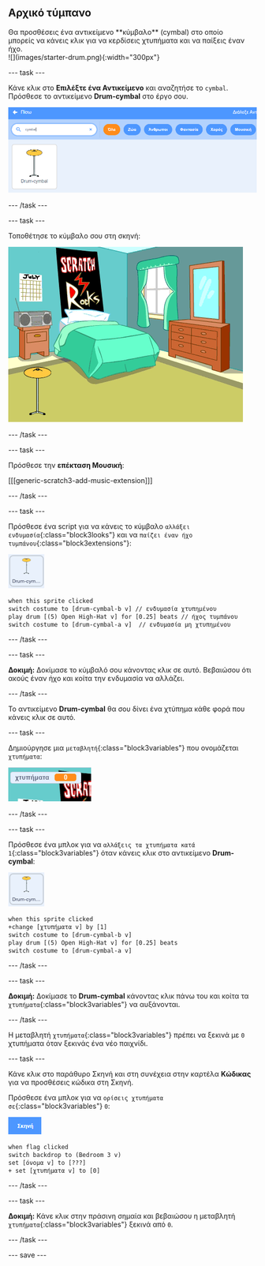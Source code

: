 ## Αρχικό τύμπανο

<div style="display: flex; flex-wrap: wrap">
<div style="flex-basis: 200px; flex-grow: 1; margin-right: 15px;">
Θα προσθέσεις ένα αντικείμενο **κύμβαλο** (cymbal) στο οποίο μπορείς να κάνεις κλικ για να κερδίσεις χτυπήματα και να παίξεις έναν ήχο.
</div>
<div>
![](images/starter-drum.png){:width="300px"}
</div>
</div>

--- task ---

Κάνε κλικ στο **Επιλέξτε ένα Αντικείμενο** και αναζητήσε το `cymbal`. Πρόσθεσε το αντικείμενο **Drum-cymbal** στο έργο σου.

![](images/cymbal-gallery.png)

--- /task ---

--- task ---

Τοποθέτησε το κύμβαλο σου στη σκηνή:

![](images/cymbal-stage.png)

--- /task ---

--- task ---

Πρόσθεσε την **επέκταση Μουσική**:

[[[generic-scratch3-add-music-extension]]]

--- /task ---

--- task ---

Πρόσθεσε ένα script για να κάνεις το κύμβαλο `αλλάξει ενδυμασία`{:class="block3looks"} και να `παίζει έναν ήχο τυμπάνου`{:class="block3extensions"}:

![](images/cymbal-icon.png)

```blocks3
when this sprite clicked
switch costume to [drum-cymbal-b v] // ενδυμασία χτυπημένου
play drum [(5) Open High-Hat v] for [0.25] beats // ήχος τυμπάνου
switch costume to [drum-cymbal-a v]  // ενδυμασία μη χτυπημένου
```

--- /task ---

--- task ---

**Δοκιμή:** Δοκίμασε το κύμβαλό σου κάνοντας κλικ σε αυτό. Βεβαιώσου ότι ακούς έναν ήχο και κοίτα την ενδυμασία να αλλάζει.

--- /task ---

Το αντικείμενο **Drum-cymbal** θα σου δίνει ένα χτύπημα κάθε φορά που κάνεις κλικ σε αυτό.

--- task ---

Δημιούργησε μια `μεταβλητή`{:class="block3variables"} που ονομάζεται `χτυπήματα`:

![](images/beats-variable.png)

--- /task ---

--- task ---

Πρόσθεσε ένα μπλοκ για να `αλλάξεις τα χτυπήματα κατά 1`{:class="block3variables"} όταν κάνεις κλικ στο αντικείμενο **Drum-cymbal**:

![](images/cymbal-icon.png)

```blocks3
when this sprite clicked
+change [χτυπήματα v] by [1]
switch costume to [drum-cymbal-b v]
play drum [(5) Open High-Hat v] for [0.25] beats 
switch costume to [drum-cymbal-a v]
```

--- /task ---

--- task ---

**Δοκιμή:** Δοκίμασε το **Drum-cymbal** κάνοντας κλικ πάνω του και κοίτα τα `χτυπήματα`{:class="block3variables"} να αυξάνονται.

--- /task ---

Η μεταβλητή `χτυπήματα`{:class="block3variables"} πρέπει να ξεκινά με `0` χτυπήματα όταν ξεκινάς ένα νέο παιχνίδι.

--- task ---

Κάνε κλικ στο παράθυρο Σκηνή και στη συνέχεια στην καρτέλα **Κώδικας** για να προσθέσεις κώδικα στη Σκηνή.

Πρόσθεσε ένα μπλοκ για να `ορίσεις χτυπήματα σε`{:class="block3variables"} `0`:

![](images/stage-icon.png)

```blocks3
when flag clicked
switch backdrop to (Bedroom 3 v) 
set [όνομα v] to [???] 
+ set [χτυπήματα v] to [0]
```
--- /task ---

--- task ---

**Δοκιμή:** Κάνε κλικ στην πράσινη σημαία και βεβαιώσου η μεταβλητή `χτυπήματα`{:class="block3variables"} ξεκινά από `0`.

--- /task ---

--- save ---
